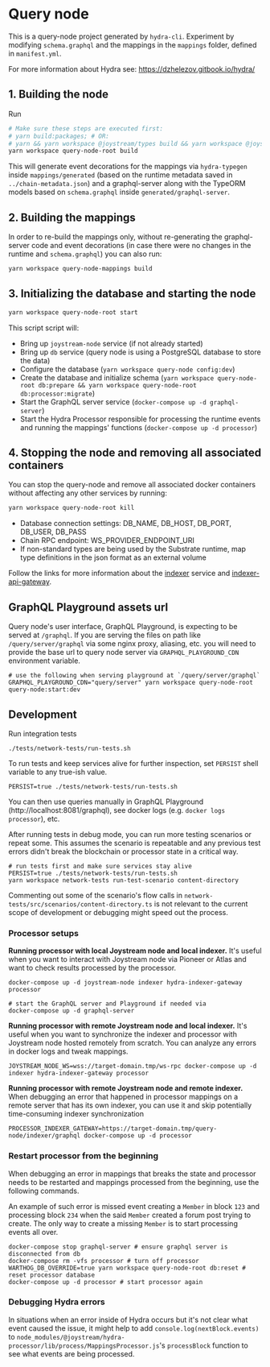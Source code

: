 # Query node

This is a query-node project generated by `hydra-cli`. Experiment by modifying `schema.graphql` and the mappings in the `mappings` folder, defined in `manifest.yml`.

For more information about Hydra see: https://dzhelezov.gitbook.io/hydra/

## 1. Building the node

Run

```bash
# Make sure these steps are executed first:
# yarn build:packages; # OR:
# yarn && yarn workspace @joystream/types build && yarn workspace @joystream/metadata-protobuf build
yarn workspace query-node-root build
```

This will generate event decorations for the mappings via `hydra-typegen` inside `mappings/generated` (based on the runtime metadata saved in `../chain-metadata.json`) and a graphql-server along with the TypeORM models based on `schema.graphql` inside `generated/graphql-server`.

## 2. Building the mappings

In order to re-build the mappings only, without re-generating the graphql-server code and event decorations (in case there were no changes in the runtime and `schema.graphql`) you can also run:

```bash
yarn workspace query-node-mappings build
```

## 3. Initializing the database and starting the node

```bash
yarn workspace query-node-root start
```

This script script will:

- Bring up `joystream-node` service (if not already started)
- Bring up `db` service (query node is using a PostgreSQL database to store the data)
- Configure the database (`yarn workspace query-node config:dev`)
- Create the database and initialize schema (`yarn workspace query-node-root db:prepare && yarn workspace query-node-root db:processor:migrate`)
- Start the GraphQL server service (`docker-compose up -d graphql-server`)
- Start the Hydra Processor responsible for processing the runtime events and running the mappings' functions (`docker-compose up -d processor`)

## 4. Stopping the node and removing all associated containers

You can stop the query-node and remove all associated docker containers without affecting any other services by running:

```bash
yarn workspace query-node-root kill
```

- Database connection settings: DB_NAME, DB_HOST, DB_PORT, DB_USER, DB_PASS
- Chain RPC endpoint: WS_PROVIDER_ENDPOINT_URI
- If non-standard types are being used by the Substrate runtime, map type definitions in the json format as an external volume

Follow the links for more information about the [indexer](https://github.com/Joystream/hydra/tree/master/packages/hydra-indexer) service and [indexer-api-gateway](https://github.com/Joystream/hydra/tree/master/packages/hydra-indexer-gateway).

## GraphQL Playground assets url

Query node's user interface, GraphQL Playground, is expecting to be served at `/graphql`.
If you are serving the files on path like `/query/server/graphql` via some nginx proxy, aliasing, etc. you will need to provide
the base url to query node server via `GRAPHQL_PLAYGROUND_CDN` environment variable.

```
# use the following when serving playground at `/query/server/graphql`
GRAPHQL_PLAYGROUND_CDN="query/server" yarn workspace query-node-root query-node:start:dev
```

## Development

Run integration tests

```
./tests/network-tests/run-tests.sh
```

To run tests and keep services alive for further inspection, set `PERSIST` shell variable to any true-ish value.

```
PERSIST=true ./tests/network-tests/run-tests.sh
```

You can then use queries manually in GraphQL Playground (http://localhost:8081/graphql),
see docker logs (e.g. `docker logs processor`), etc.

After running tests in debug mode, you can run more testing scenarios or repeat some.
This assumes the scenario is repeatable and any previous test errors didn't break
the blockchain or processor state in a critical way.

```
# run tests first and make sure services stay alive
PERSIST=true ./tests/network-tests/run-tests.sh
yarn workspace network-tests run-test-scenario content-directory
```

Commenting out some of the scenario's flow calls in `network-tests/src/scenarios/content-directory.ts` is not relevant to the current
scope of development or debugging might speed out the process.

### Processor setups

**Running processor with local Joystream node and local indexer.**
It's useful when you want to interact with Joystream node via Pioneer or Atlas and want to check results
processed by the processor.

```
docker-compose up -d joystream-node indexer hydra-indexer-gateway processor

# start the GraphQL server and Playground if needed via
docker-compose up -d graphql-server
```

**Running processor with remote Joystream node and local indexer.**
It's useful when you want to synchronize the indexer and processor with Joystream node hosted remotely from scratch.
You can analyze any errors in docker logs and tweak mappings.

```
JOYSTREAM_NODE_WS=wss://target-domain.tmp/ws-rpc docker-compose up -d indexer hydra-indexer-gateway processor
```

**Running processor with remote Joystream node and remote indexer.**
When debugging an error that happened in processor mappings on a remote server that has its own indexer, you can use it
and skip potentially time-consuming indexer synchronization

```
PROCESSOR_INDEXER_GATEWAY=https://target-domain.tmp/query-node/indexer/graphql docker-compose up -d processor
```

### Restart processor from the beginning

When debugging an error in mappings that breaks the state and processor needs to be restarted
and mappings processed from the beginning, use the following commands.

An example of such error is missed event creating a `Member` in block `123` and processing block `234`
when the said `Member` created a forum post trying to create. The only way to create a missing `Member`
is to start processing events all over.

```
docker-compose stop graphql-server # ensure graphql server is disconnected from db
docker-compose rm -vfs processor # turn off processor
WARTHOG_DB_OVERRIDE=true yarn workspace query-node-root db:reset # reset processor database
docker-compose up -d processor # start processor again
```

### Debugging Hydra errors

In situations when an error inside of Hydra occurs but it's not clear what event caused the issue,
it might help to add `console.log(nextBlock.events)` to
`node_modules/@joystream/hydra-processor/lib/process/MappingsProcessor.js`'s `processBlock` function
to see what events are being processed.
